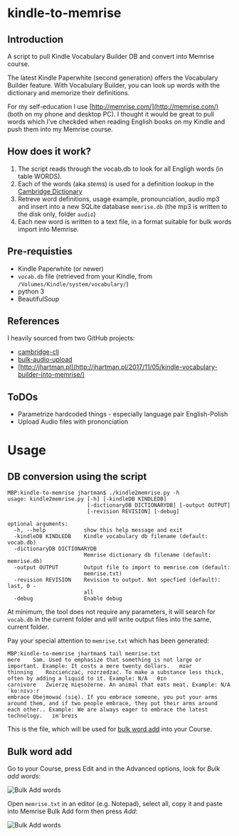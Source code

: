 # kindle-to-memrise

## Introduction

A script to pull Kindle Vocabulary Builder DB and convert into Memrise course.

The latest Kindle Paperwhite (second generation) offers the Vocabulary Builder feature. With Vocabulary Builder, you can look up words with the dictionary and memorize their definitions.

For my self-education I use [http://memrise.com/](http://memrise.com/) (both on my phone and desktop PC). I thought it would be great to pull words which I've checkded when reading English books on my Kindle and push them into my Memrise course.

## How does it work?

1. The script reads through the vocab.db to look for all Engligh words (in table WORDS).
2. Each of the words (aka _stems_) is used for a definition lookup in the [Cambridge Dictionary](https://dictionary.cambridge.org/)
3. Retreve word definitions, usage example, pronounciation, audio mp3 and insert into a new SQLite database `memrise.db` (the mp3 is written to the disk only, folder `audio`) 
4. Each new word is written to a text file, in a format suitable for bulk words import into Memrise.

## Pre-requisties

* Kindle Paperwhite (or newer)
* `vocab.db` file (retrieved from your Kindle, from `/Volumes/Kindle/system/vocabulary/`)
* python 3
* BeautifulSoup

## References

I heavily sourced from two GitHub projects:

* [cambridge-cli](https://github.com/pasternak/cambridge-cli/blob/master/cambridge-cli.py)
* [bulk-audio-upload](https://github.com/DrewSSP/bulk-audio-upload)
* [http://jhartman.pl](http://jhartman.pl/2017/11/05/kindle-vocabulary-builder-into-memrise/)


## ToDOs

* Parametrize hardcoded things - especially language pair English-Polish
* Upload Audio files with prononciation 

# Usage

## DB conversion using the script

```
MBP:kindle-to-memrise jhartman$ ./kindle2memrise.py -h
usage: kindle2memrise.py [-h] [-kindleDB KINDLEDB]
                         [-dictionaryDB DICTIONARYDB] [-output OUTPUT]
                         [-revision REVISION] [-debug]

optional arguments:
  -h, --help            show this help message and exit
  -kindleDB KINDLEDB    Kindle vocabulary db filename (default: vocab.db)
  -dictionaryDB DICTIONARYDB
                        Memrise dictionary db filename (default: memrise.db)
  -output OUTPUT        Output file to import to memrise.com (default:
                        memrise.txt)
  -revision REVISION    Revision to output. Not specfied (default): last, 0 -
                        all
  -debug                Enable debug
```
  
At minimum, the tool does not require any parameters, it will search for `vocab.db` in the current folder and will write output files into the same, current folder.

Pay your special attention to `memrise.txt` which has been generated:

```
MBP:kindle-to-memrise jhartman$ tail memrise.txt
mere	Sam. Used to emphasize that something is not large or important. Example: It costs a mere twenty dollars.	mɪər
thinning	Rozcieńczać, rozrzedzać. To make a substance less thick, often by adding a liquid to it. Example: N/A	θɪn
carnivore	Zwierzę mięsożerne. An animal that eats meat. Example: N/A	ˈkɑːnɪvɔːr
embrace	Obejmować (się). If you embrace someone, you put your arms around them, and if two people embrace, they put their arms around each other.. Example: We are always eager to embrace the latest technology.	ɪmˈbreɪs
```
This is the file, which will be used for [bulk word add](http://feedback.memrise.com/knowledgebase/articles/525095-add-words-to-my-course-or-upload-words-from-a-spre) into your Course.

## Bulk word add

Go to your Course, press Edit and in the Advanced options, look for _Bulk add words_:

![Bulk Add words](http://jhartman.pl/files/memrise/01%20-%20memrise.png)

Open `memrise.txt` in an editor (e.g. Notepad), select all, copy it and paste into Memrise Bulk Add form then press _Add_:

![Bulk Add words](http://jhartman.pl/files/memrise/02%20-%20memrise.png)



  
  
